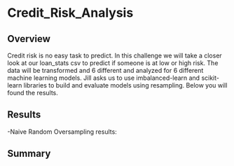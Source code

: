 # Credit_Risk_Analysis
## Overview
Credit risk is no easy task to predict. In this challenge we will take a closer look at our loan_stats csv to predict if someone is at low or high risk. The data will be transformed and 6 different and analyzed for 6 different machine learning models.  Jill asks us to use imbalanced-learn and scikit-learn libraries to build and evaluate models using resampling. Below you will found the results. 


## Results

-Naive Random Oversampling results:



## Summary
